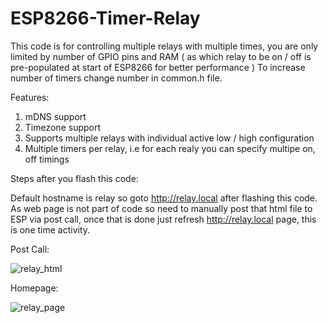 # ESP8266-Timer-Relay

This code is for controlling multiple relays with multiple times, you are only limited by number of GPIO pins 
and RAM ( as which relay to be on / off is pre-populated at start of ESP8266 for better performance )
To increase number of timers change number in common.h file.

Features:
1) mDNS support
2) Timezone support
3) Supports multiple relays with individual active low / high configuration
4) Multiple timers per relay, i.e for each realy you can specify multipe on, off timings


Steps after you flash this code:

Default hostname is relay so goto http://relay.local after flashing this code.
As web page is not part of code so need to manually post that html file to ESP via post call, once that is done just refresh http://relay.local page, this is one time activity.


Post Call:

![relay_html](https://github.com/ankushkale1/ESP8266-Timer-Relay/assets/5172482/afc8cc42-023c-4e4d-839d-9e59f97d19cb)



Homepage:

![relay_page](https://github.com/ankushkale1/ESP8266-Timer-Relay/assets/5172482/065bc1de-a286-4e0c-b16d-2eded1daf8e6)
